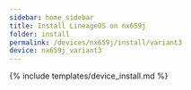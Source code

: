 ```yaml
---
sidebar: home_sidebar
title: Install LineageOS on nx659j
folder: install
permalink: /devices/nx659j/install/variant3
device: nx659j_variant3
---
```

{% include templates/device_install.md %}
